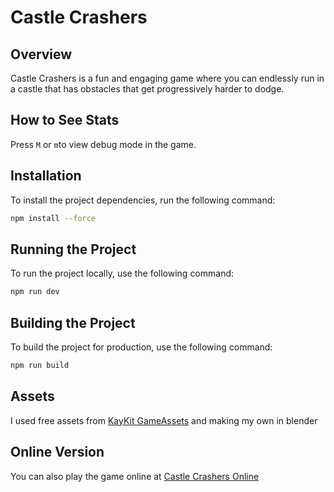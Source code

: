 # Castle Crashers

## Overview
Castle Crashers is a fun and engaging game where you can endlessly run in a castle that has obstacles that get progressively harder to dodge.

## How to See Stats
Press `M` or `m`to view debug mode in the game.

## Installation
To install the project dependencies, run the following command:
```sh
npm install --force
```

## Running the Project
To run the project locally, use the following command:
```sh
npm run dev
```

## Building the Project
To build the project for production, use the following command:
```sh
npm run build
```

## Assets
I used free assets from [KayKit GameAssets](https://kaylousberg.itch.io) and making my own in blender

## Online Version
You can also play the game online at [Castle Crashers Online](https://castlecrashers.netlify.app)
